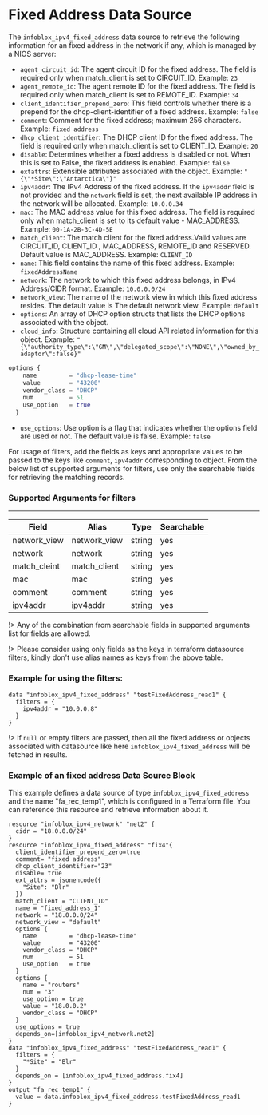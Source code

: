 # Fixed Address Data Source

The `infoblox_ipv4_fixed_address` data source to retrieve the following information for an fixed address in the network if any, which is managed by a NIOS server:

* `agent_circuit_id`: The agent circuit ID for the fixed address. The field is required only when match_client is set to CIRCUIT_ID. Example: `23`
* `agent_remote_id`: The agent remote ID for the fixed address. The field is required only when match_client is set to REMOTE_ID. Example: `34`
* `client_identifier_prepend_zero`: This field controls whether there is a prepend for the dhcp-client-identifier of a fixed address. Example: `false`
* `comment`: Comment for the fixed address; maximum 256 characters. Example: `fixed address`
* `dhcp_client_identifier`: The DHCP client ID for the fixed address. The field is required only when match_client is set to CLIENT_ID. Example: `20`
* `disable`: Determines whether a fixed address is disabled or not. When this is set to False, the fixed address is enabled. Example: `false`
* `extattrs`: Extensible attributes associated with the object. Example: `"{\"*Site\":\"Antarctica\"}"`
* `ipv4addr`: The IPv4 Address of the fixed address. If the `ipv4addr` field is not provided and the `network` field is set, the next available IP address in the network will be allocated. Example: `10.0.0.34`
* `mac`: The MAC address value for this fixed address. The field is required only when match_client is set to its default value - MAC_ADDRESS. Example: `00-1A-2B-3C-4D-5E`
* `match_client`: The match client for the fixed address.Valid values are CIRCUIT_ID, CLIENT_ID , MAC_ADDRESS, REMOTE_ID and RESERVED. Default value is MAC_ADDRESS. Example: `CLIENT_ID`
* `name`: This field contains the name of this fixed address. Example: `fixedAddressName`
* `network`: The network to which this fixed address belongs, in IPv4 Address/CIDR format. Example: `10.0.0.0/24`
* `network_view`: The name of the network view in which this fixed address resides. The default value is The default network view. Example: `default`
* `options`: An array of DHCP option structs that lists the DHCP options associated with the object.
* `cloud_info`: Structure containing all cloud API related information for this object. Example: `"{\"authority_type\":\"GM\",\"delegated_scope\":\"NONE\",\"owned_by_adaptor\":false}"`
```terraform
options {
    name         = "dhcp-lease-time"
    value        = "43200"
    vendor_class = "DHCP"
    num          = 51
    use_option   = true
  }
```
* `use_options`: Use option is a flag that indicates whether the options field are used or not. The default value is false. Example: `false`

For usage of filters, add the fields as keys and appropriate values to be passed to the keys like `comment`, `ipv4addr` corresponding to object.
From the below list of supported arguments for filters,  use only the searchable fields for retrieving the matching records.

### Supported Arguments for filters

-----
| Field        | Alias        | Type   | Searchable |
|--------------|--------------|--------|------------|
| network_view | network_view | string | yes        |
| network      | network      | string | yes        |
| match_cleint | match_client | string | yes        |
| mac          | mac          | string | yes        |
| comment      | comment      | string | yes        |
| ipv4addr     | ipv4addr     | string | yes        |

!> Any of the combination from searchable fields in supported arguments list for fields are allowed.

!> Please consider using only fields as the keys in terraform datasource filters, kindly don't use alias names as keys from the above table.

### Example for using the filters:
```hcl
data "infoblox_ipv4_fixed_address" "testFixedAddress_read1" {
  filters = {
    ipv4addr = "10.0.0.8"
  }
}
```
!> If `null` or empty filters are passed, then all the fixed address or objects associated with datasource like here `infoblox_ipv4_fixed_address` will be fetched in results.


### Example of an fixed address Data Source Block

This example defines a data source of type `infoblox_ipv4_fixed_address` and the name "fa_rec_temp1", which is configured in a Terraform file.
You can reference this resource and retrieve information about it.
```hcl
resource "infoblox_ipv4_network" "net2" {
  cidr = "18.0.0.0/24"
}
resource "infoblox_ipv4_fixed_address" "fix4"{
  client_identifier_prepend_zero=true
  comment= "fixed address"
  dhcp_client_identifier="23"
  disable= true
  ext_attrs = jsonencode({
    "Site": "Blr"
  })
  match_client = "CLIENT_ID"
  name = "fixed_address_1"
  network = "18.0.0.0/24"
  network_view = "default"
  options {
    name         = "dhcp-lease-time"
    value        = "43200"
    vendor_class = "DHCP"
    num          = 51
    use_option   = true
  }
  options {
    name = "routers"
    num = "3"
    use_option = true
    value = "18.0.0.2"
    vendor_class = "DHCP"
  }
  use_options = true
  depends_on=[infoblox_ipv4_network.net2]
}
data "infoblox_ipv4_fixed_address" "testFixedAddress_read1" {
  filters = {
    "*Site" = "Blr"
  }
  depends_on = [infoblox_ipv4_fixed_address.fix4]
}
output "fa_rec_temp1" {
  value = data.infoblox_ipv4_fixed_address.testFixedAddress_read1
}
```